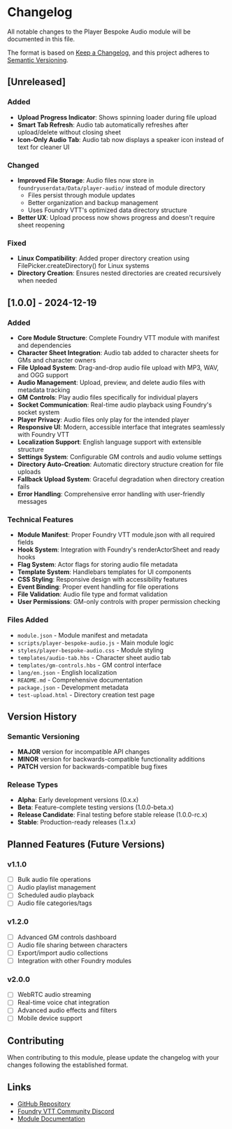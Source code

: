 # Changelog

All notable changes to the Player Bespoke Audio module will be documented in this file.

The format is based on [Keep a Changelog](https://keepachangelog.com/en/1.0.0/),
and this project adheres to [Semantic Versioning](https://semver.org/spec/v2.0.0.html).

## [Unreleased]

### Added

- **Upload Progress Indicator**: Shows spinning loader during file upload
- **Smart Tab Refresh**: Audio tab automatically refreshes after upload/delete without closing sheet
- **Icon-Only Audio Tab**: Audio tab now displays a speaker icon instead of text for cleaner UI

### Changed

- **Improved File Storage**: Audio files now store in `foundryuserdata/Data/player-audio/` instead of module directory
  - Files persist through module updates
  - Better organization and backup management
  - Uses Foundry VTT's optimized data directory structure
- **Better UX**: Upload process now shows progress and doesn't require sheet reopening

### Fixed

- **Linux Compatibility**: Added proper directory creation using FilePicker.createDirectory() for Linux systems
- **Directory Creation**: Ensures nested directories are created recursively when needed

## [1.0.0] - 2024-12-19

### Added

- **Core Module Structure**: Complete Foundry VTT module with manifest and dependencies
- **Character Sheet Integration**: Audio tab added to character sheets for GMs and character owners
- **File Upload System**: Drag-and-drop audio file upload with MP3, WAV, and OGG support
- **Audio Management**: Upload, preview, and delete audio files with metadata tracking
- **GM Controls**: Play audio files specifically for individual players
- **Socket Communication**: Real-time audio playback using Foundry's socket system
- **Player Privacy**: Audio files only play for the intended player
- **Responsive UI**: Modern, accessible interface that integrates seamlessly with Foundry VTT
- **Localization Support**: English language support with extensible structure
- **Settings System**: Configurable GM controls and audio volume settings
- **Directory Auto-Creation**: Automatic directory structure creation for file uploads
- **Fallback Upload System**: Graceful degradation when directory creation fails
- **Error Handling**: Comprehensive error handling with user-friendly messages

### Technical Features

- **Module Manifest**: Proper Foundry VTT module.json with all required fields
- **Hook System**: Integration with Foundry's renderActorSheet and ready hooks
- **Flag System**: Actor flags for storing audio file metadata
- **Template System**: Handlebars templates for UI components
- **CSS Styling**: Responsive design with accessibility features
- **Event Binding**: Proper event handling for file operations
- **File Validation**: Audio file type and format validation
- **User Permissions**: GM-only controls with proper permission checking

### Files Added

- `module.json` - Module manifest and metadata
- `scripts/player-bespoke-audio.js` - Main module logic
- `styles/player-bespoke-audio.css` - Module styling
- `templates/audio-tab.hbs` - Character sheet audio tab
- `templates/gm-controls.hbs` - GM control interface
- `lang/en.json` - English localization
- `README.md` - Comprehensive documentation
- `package.json` - Development metadata
- `test-upload.html` - Directory creation test page

## Version History

### Semantic Versioning

- **MAJOR** version for incompatible API changes
- **MINOR** version for backwards-compatible functionality additions
- **PATCH** version for backwards-compatible bug fixes

### Release Types

- **Alpha**: Early development versions (0.x.x)
- **Beta**: Feature-complete testing versions (1.0.0-beta.x)
- **Release Candidate**: Final testing before stable release (1.0.0-rc.x)
- **Stable**: Production-ready releases (1.x.x)

## Planned Features (Future Versions)

### v1.1.0

- [ ] Bulk audio file operations
- [ ] Audio playlist management
- [ ] Scheduled audio playback
- [ ] Audio file categories/tags

### v1.2.0

- [ ] Advanced GM controls dashboard
- [ ] Audio file sharing between characters
- [ ] Export/import audio collections
- [ ] Integration with other Foundry modules

### v2.0.0

- [ ] WebRTC audio streaming
- [ ] Real-time voice chat integration
- [ ] Advanced audio effects and filters
- [ ] Mobile device support

## Contributing

When contributing to this module, please update the changelog with your changes following the established format.

## Links

- [GitHub Repository](https://github.com/yourusername/player-bespoke-audio)
- [Foundry VTT Community Discord](https://discord.gg/foundryvtt)
- [Module Documentation](https://github.com/yourusername/player-bespoke-audio/wiki)
